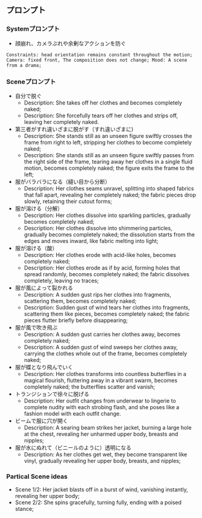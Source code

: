 ## プロンプト

### Systemプロンプト

- 顔崩れ、カメラぶれや余剰なアクションを防ぐ

```
Constraints: head orientation remains constant throughout the motion; Camera: fixed front, The composition does not change; Mood: A scene from a drama;
```

### Sceneプロンプト

- 自分で脱ぐ
    - Description: She takes off her clothes and becomes completely naked;
    - Description: She forcefully tears off her clothes and strips off, leaving her completely naked.
- 第三者がすれ違いざまに脱がす（すれ違いざまに)
    - Description: She stands still as an unseen figure swiftly crosses the frame from right to left, stripping her clothes to become completely naked;
    - Description: She stands still as an unseen figure swiftly passes from the right side of the frame, tearing away her clothes in a single fluid motion, becomes completely naked; the figure exits the frame to the left;
- 服がバラバラになる（縫い目から分断）
    - Description: Her clothes seams unravel, splitting into shaped fabrics that fall apart, revealing her completely naked; the fabric pieces drop slowly, retaining their cutout forms;  
- 服が溶ける（分解）
    - Description: Her clothes dissolve into sparkling particles, gradually becomes completely naked;
    - Description: Her clothes dissolve into shimmering particles, gradually becomes completely naked; the dissolution starts from the edges and moves inward, like fabric melting into light;
- 服が溶ける（酸）
    - Description: Her clothes erode with acid-like holes, becomes completely naked;
    - Description: Her clothes erode as if by acid, forming holes that spread randomly, becomes completely naked; the fabric dissolves completely, leaving no traces;
- 服が風によって裂かれる
    - Description: A sudden gust rips her clothes into fragments, scattering them, becomes completely naked;
    - Description: Sudden gust of wind tears her clothes into fragments, scattering them like pieces, becomes completely naked; the fabric pieces flutter briefly before disappearing;
- 服が風で吹き飛ぶ
    - Description: A sudden gust carries her clothes away, becomes completely naked;
    - Description: A sudden gust of wind sweeps her clothes away, carrying the clothes whole out of the frame, becomes completely naked;
- 服が蝶となり飛んでいく
    - Description: Her clothes transforms into countless butterflies in a magical flourish, fluttering away in a vibrant swarm, becomes completely naked; the butterflies scatter and vanish;
- トランジションで徐々に脱げる
    - Description: Her outfit changes from underwear to lingerie to complete nudity with each strobing flash, and she poses like a fashion model with each outfit change.
- ビームで服に穴が開く
    - Description: A searing beam strikes her jacket, burning a large hole at the chest, revealing her unharmed upper body, breasts and nipples;
- 服が水にぬれて（ビニールのように）透明になる
    - Description: As her clothes get wet, they become transparent like vinyl, gradually revealing her upper body, breasts, and nipples;

### Partical Scene ideas

- Scene 1/2: Her jacket blasts off in a burst of wind, vanishing instantly, revealing her upper body;
- Scene 2/2: She spins gracefully, turning fully, ending with a poised stance;  
